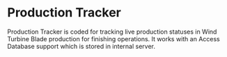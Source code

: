 # Production Tracker

Production Tracker is coded for tracking live production statuses in Wind Turbine Blade production for finishing operations.
It works with an Access Database support which is stored in internal server.

